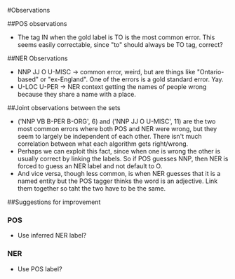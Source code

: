 #Observations

##POS observations
- The tag IN when the gold label is TO is the most common error. This seems easily correctable, since "to" should always be TO tag, correct?

##NER Observations
- NNP JJ O U-MISC -> common error, weird, but are things like "Ontario-based" or "ex-England". One of the errors is a gold standard error. Yay.
- U-LOC U-PER -> NER context getting the names of people wrong because they share a name with a place.

##Joint observations between the sets
- ('NNP VB B-PER B-ORG', 6) and ('NNP JJ O U-MISC', 11) are the two most common errors where both POS and NER were wrong, but they seem to largely be independent of each other. There isn't much correlation between what each algorithm gets right/wrong.
- Perhaps we can exploit this fact, since when one is wrong the other is usually correct by linking the labels. So if POS guesses NNP, then NER is forced to guess an NER label and not default to O.
- And vice versa, though less common, is when NER guesses that it is a named entity but the POS tagger thinks the word is an adjective. Link them together so taht the two have to be the same.

##Suggestions for improvement
### POS
- Use inferred NER label?

### NER
- Use POS label?
